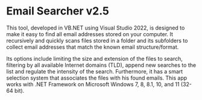# Email Searcher v2.5
This tool, developed in VB.NET using Visual Studio 2022, is designed to make it easy to find all email addresses stored on your computer. 
It recursively and quickly scans files stored in a folder and its subfolders to collect email addresses that match the known email structure/format.

Its options include limiting the size and extension of the files to search, filtering by all available Internet domains (TLD), 
append new searches to the list and regulate the intensity of the search.
Furthermore, it has a smart selection system that associates the files with his found emails. 
This app works with .NET Framework on Microsoft Windows 7, 8, 8.1, 10, and 11 (32-64 bit).
